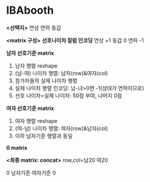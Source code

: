 # IBAbooth

**<선택지>**
연상 연하 동갑

**<matrix 구성>**
**선호나이차 칼럼 인코딩**
연상 +1
동갑 0
연하 -1

**남자 선호기준 matrix**
1. 남자 행렬 reshape
2. (남-여) 나이차 행렬: 남자(row)&여자(col)
3. 참가자들의 실제 나이차 행렬
4. 실제 나이차 행렬 인코딩: 남-녀>0면 -1(상대가 연하이므로)
5. 선호 나이차=실제 나이차: 50점 부여, 나머지 0점

**여자 선호기준 matrix**
1. 여자 행렬 reshape
2. (여-남) 나이차 행렬: 여자(row)&남자(col)
3. 이하 남자기준 행렬과 동일

**0 matrix**

**<최종 matrix: concat>**
row,col=남20 여20 

0 남자기준
여자기준 0

